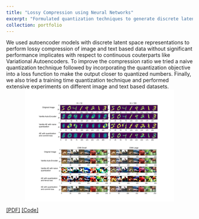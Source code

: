 ```yaml
---
title: "Lossy Compression using Neural Networks"
excerpt: "Formulated quantization techniques to generate discrete latent space representations among image and textbased autoencoder models without significant performance implications. Showcased that incorporating commit-loss to the learning process improved the compression ratio of both imageand text based models while maintaining the quality of reconstructions"
collection: portfolio
---
```


We used autoencoder models with discrete latent space representations to perform lossy compression of image and text based data without significant performance implicates with respect to continuous couterparts like Variational Autoencoders. To improve the compression ratio we tried a naive quantization technique followed by incorporating the quantization objective into a loss function to make the output closer to quantized numbers. Finally, we also tried a training time quantization
technique and performed extensive experiments on different image and text based datasets.
<br/><img style='margin: auto; display: block; width: 80% !important; max-width: 700px !important;' src='/images/Lossy_Compression.png'>

[[PDF]](https://virajparimi.github.io/files/portfolio-4/report.pdf) [[Code]](https://github.com/divamgupta/dnn_lossy_compression)
